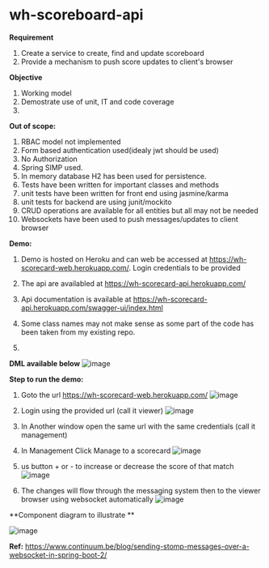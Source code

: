 # wh-scoreboard-api

**Requirement**
1. Create a service to create, find and update scoreboard
2. Provide a mechanism to push score updates to client's browser


**Objective**
1. Working model
2. Demostrate use of unit, IT and code coverage
3.

**Out of scope:**
1. RBAC model not implemented
2. Form based authentication used(idealy jwt should be used)
3. No Authorization
4. Spring SIMP used.
5. In memory database H2 has been used for persistence.
6. Tests have been written for important classes and methods
7. unit tests have been written for front end using jasmine/karma
8. unit tests for backend are using junit/mockito
9. CRUD operations are available for all entities but all may not be needed
10. Websockets have been used to push messages/updates to client browser


**Demo:**
1. Demo is hosted on Heroku and can web be accessed at https://wh-scorecard-web.herokuapp.com/. Login credentials to be provided
2. The api are availabled at https://wh-scorecard-api.herokuapp.com/
3. Api documentation is available at https://wh-scorecard-api.herokuapp.com/swagger-ui/index.html






1. Some class names may not make sense as some part of the code has been taken from my existing repo.
2.

**DML available below**
![image](https://user-images.githubusercontent.com/4318051/158604289-d7bbe9d6-25f9-42ef-9e55-3f1ac1e49d17.png)


**Step to run the demo:**

1. Goto the url https://wh-scorecard-web.herokuapp.com/
![image](https://user-images.githubusercontent.com/4318051/158614643-bc530755-b94f-444e-9dc4-5ed8e0d0675b.png)

2. Login using the provided url (call it viewer)
![image](https://user-images.githubusercontent.com/4318051/158620758-c03af8eb-7ae6-463b-b035-c28a3aacf8e9.png)


3. In Another window open the same url with the same credentials (call it management)
 
4. In Management Click Manage to a scorecard
![image](https://user-images.githubusercontent.com/4318051/158620558-75579b19-92f8-45fb-8710-27211fec3834.png)

5.  us button +  or - to increase or decrease the score of that match
 ![image](https://user-images.githubusercontent.com/4318051/158613177-3d4901d7-f9a9-42e0-9853-16ddd2e1f588.png) 

7.  The changes will flow through the messaging system then to the viewer browser using websocket automatically
![image](https://user-images.githubusercontent.com/4318051/158621252-e2b5b257-0c57-4e5c-aa45-848df047e544.png)

**Component diagram to illustrate **

![image](https://user-images.githubusercontent.com/4318051/158621829-9f965ab5-c748-4c99-9db1-b5d2f8a872f9.png)


**Ref:** https://www.continuum.be/blog/sending-stomp-messages-over-a-websocket-in-spring-boot-2/

